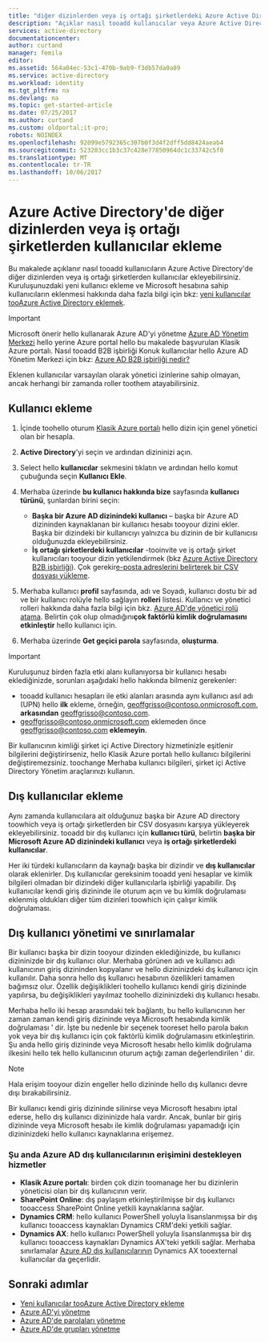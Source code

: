 ```yaml
---
title: "diğer dizinlerden veya iş ortağı şirketlerdeki Azure Active Directory'de aaaAdd kullanıcılar | Microsoft Docs"
description: "Açıklar nasıl tooadd kullanıcılar veya Azure Active Directory'de dış ve yeni Konuk kullanıcılar dahil olmak üzere, kullanıcı bilgilerini değiştirebilirsiniz."
services: active-directory
documentationcenter: 
author: curtand
manager: femila
editor: 
ms.assetid: 564a04ec-53c1-470b-9ab9-f3db57da0a89
ms.service: active-directory
ms.workload: identity
ms.tgt_pltfrm: na
ms.devlang: na
ms.topic: get-started-article
ms.date: 07/25/2017
ms.author: curtand
ms.custom: oldportal;it-pro;
robots: NOINDEX
ms.openlocfilehash: 92099e5792365c307b0f3d4f2dff5dd8424aeab4
ms.sourcegitcommit: 523283cc1b3c37c428e77850964dc1c33742c5f0
ms.translationtype: MT
ms.contentlocale: tr-TR
ms.lasthandoff: 10/06/2017
---
```

# <a name="add-users-from-other-directories-or-partner-companies-in-azure-active-directory"></a>Azure Active Directory'de diğer dizinlerden veya iş ortağı şirketlerden kullanıcılar ekleme

Bu makalede açıklanır nasıl tooadd kullanıcıların Azure Active Directory'de diğer dizinlerden veya iş ortağı şirketlerden kullanıcılar ekleyebilirsiniz. Kuruluşunuzdaki yeni kullanıcı ekleme ve Microsoft hesabına sahip kullanıcıların eklenmesi hakkında daha fazla bilgi için bkz: [yeni kullanıcılar tooAzure Active Directory eklemek](active-directory-create-users.md). 

> [!IMPORTANT]
> Microsoft önerir hello kullanarak Azure AD'yi yönetme [Azure AD Yönetim Merkezi](https://aad.portal.azure.com) hello yerine Azure portal hello bu makalede başvurulan Klasik Azure portalı. Nasıl tooadd B2B işbirliği Konuk kullanıcılar hello Azure AD Yönetim Merkezi için bkz: [Azure AD B2B işbirliği nedir?](active-directory-b2b-what-is-azure-ad-b2b.md)

Eklenen kullanıcılar varsayılan olarak yönetici izinlerine sahip olmayan, ancak herhangi bir zamanda roller toothem atayabilirsiniz.

## <a name="add-a-user"></a>Kullanıcı ekleme
1. İçinde toohello oturum [Klasik Azure portalı](https://manage.windowsazure.com) hello dizin için genel yönetici olan bir hesapla.
2. **Active Directory**'yi seçin ve ardından dizininizi açın.
3. Select hello **kullanıcılar** sekmesini tıklatın ve ardından hello komut çubuğunda seçin **Kullanıcı Ekle**.
4. Merhaba üzerinde **bu kullanıcı hakkında bize** sayfasında **kullanıcı türünü**, şunlardan birini seçin:

   * **Başka bir Azure AD dizinindeki kullanıcı** – başka bir Azure AD dizininden kaynaklanan bir kullanıcı hesabı tooyour dizini ekler. Başka bir dizindeki bir kullanıcıyı yalnızca bu dizinin de bir kullanıcısı olduğunuzda ekleyebilirsiniz.
   * **İş ortağı şirketlerdeki kullanıcılar** -tooinvite ve iş ortağı şirket kullanıcıları tooyour dizin yetkilendirmek (bkz [Azure Active Directory B2B işbirliği](active-directory-b2b-what-is-azure-ad-b2b.md)). Çok gerekir[e-posta adreslerini belirterek bir CSV dosyası yükleme](active-directory-b2b-references-csv-file-format.md).
5. Merhaba kullanıcı **profil** sayfasında, adı ve Soyadı, kullanıcı dostu bir ad ve bir kullanıcı rolüyle hello sağlayın **rolleri** listesi. Kullanıcı ve yönetici rolleri hakkında daha fazla bilgi için bkz. [Azure AD'de yönetici rolü atama](active-directory-assign-admin-roles.md). Belirtin çok olup olmadığını**çok faktörlü kimlik doğrulamasını etkinleştir** hello kullanıcı için.
6. Merhaba üzerinde **Get geçici parola** sayfasında, **oluşturma**.

> [!IMPORTANT]
> Kuruluşunuz birden fazla etki alanı kullanıyorsa bir kullanıcı hesabı eklediğinizde, sorunları aşağıdaki hello hakkında bilmeniz gerekenler:
>
> * tooadd kullanıcı hesapları ile etki alanları arasında aynı kullanıcı asıl adı (UPN) hello **ilk** ekleme, örneğin, geoffgrisso@contoso.onmicrosoft.com, **arkasından** geoffgrisso@contoso.com.
> * geoffgrisso@contoso.onmicrosoft.com eklemeden önce geoffgrisso@contoso.com **eklemeyin**.
>

Bir kullanıcının kimliği şirket içi Active Directory hizmetinizle eşitlenir bilgilerini değiştirirseniz, hello Klasik Azure portalı hello kullanıcı bilgilerini değiştiremezsiniz. toochange Merhaba kullanıcı bilgileri, şirket içi Active Directory Yönetim araçlarınızı kullanın.

## <a name="add-external-users"></a>Dış kullanıcılar ekleme
Aynı zamanda kullanıcılara ait olduğunuz başka bir Azure AD directory toowhich veya iş ortağı şirketlerden bir CSV dosyasını karşıya yükleyerek ekleyebilirsiniz. tooadd bir dış kullanıcı için **kullanıcı türü**, belirtin **başka bir Microsoft Azure AD dizinindeki kullanıcı** veya **iş ortağı şirketlerdeki kullanıcılar**.

Her iki türdeki kullanıcıların da kaynağı başka bir dizindir ve **dış kullanıcılar** olarak eklenirler. Dış kullanıcılar gereksinim tooadd yeni hesaplar ve kimlik bilgileri olmadan bir dizindeki diğer kullanıcılarla işbirliği yapabilir. Dış kullanıcılar kendi giriş dizininde ile oturum açın ve bu kimlik doğrulaması eklenmiş oldukları diğer tüm dizinleri toowhich için çalışır kimlik doğrulaması.

## <a name="external-user-management-and-limitations"></a>Dış kullanıcı yönetimi ve sınırlamalar
Bir kullanıcı başka bir dizin tooyour dizinden eklediğinizde, bu kullanıcı dizininizde bir dış kullanıcı olur. Merhaba görünen adı ve kullanıcı adı kullanıcının giriş dizininden kopyalanır ve hello dizininizdeki dış kullanıcı için kullanılır. Daha sonra hello dış kullanıcı hesabının özellikleri tamamen bağımsız olur. Özellik değişiklikleri toohello kullanıcı kendi giriş dizininde yapılırsa, bu değişiklikleri yayılmaz toohello dizininizdeki dış kullanıcı hesabı.

Merhaba hello iki hesap arasındaki tek bağlantı, bu hello kullanıcının her zaman zaman kendi giriş dizininde veya Microsoft hesabında kimlik doğrulaması ' dir. İşte bu nedenle bir seçenek tooreset hello parola bakın yok veya bir dış kullanıcı için çok faktörlü kimlik doğrulamasını etkinleştirin. Şu anda hello giriş dizininde veya Microsoft hesabı hello kimlik doğrulama ilkesini hello tek hello kullanıcının oturum açtığı zaman değerlendirilen ' dir.

> [!NOTE]
> Hala erişim tooyour dizin engeller hello dizininde hello dış kullanıcı devre dışı bırakabilirsiniz.
>
>

Bir kullanıcı kendi giriş dizininde silinirse veya Microsoft hesabını iptal ederse, hello dış kullanıcı dizininizde hala vardır. Ancak, bunlar bir giriş dizininde veya Microsoft hesabı ile kimlik doğrulaması yapamadığı için dizininizdeki hello kullanıcı kaynaklarına erişemez.

### <a name="services-that-currently-support-access-by-azure-ad-external-users"></a>Şu anda Azure AD dış kullanıcılarının erişimini destekleyen hizmetler
* **Klasik Azure portalı**: birden çok dizin toomanage her bu dizinlerin yöneticisi olan bir dış kullanıcının verir.
* **SharePoint Online**: dış paylaşım etkinleştirilmişse bir dış kullanıcı tooaccess SharePoint Online yetkili kaynaklarına sağlar.
* **Dynamics CRM**: hello kullanıcı PowerShell yoluyla lisanslanmışsa bir dış kullanıcı tooaccess kaynakları Dynamics CRM'deki yetkili sağlar.
* **Dynamics AX**: hello kullanıcı PowerShell yoluyla lisanslanmışsa bir dış kullanıcı tooaccess kaynakları Dynamics AX'teki yetkili sağlar. Merhaba sınırlamalar [Azure AD dış kullanıcılarının](#known-limitations-of-azure-ad-external-users) Dynamics AX tooexternal kullanıcılar da geçerlidir.

## <a name="next-steps"></a>Sonraki adımlar
* [Yeni kullanıcılar tooAzure Active Directory ekleme](active-directory-create-users.md)
* [Azure AD'yi yönetme](active-directory-administer.md)
* [Azure AD'de parolaları yönetme](active-directory-manage-passwords.md)
* [Azure AD'de grupları yönetme](active-directory-manage-groups.md)
